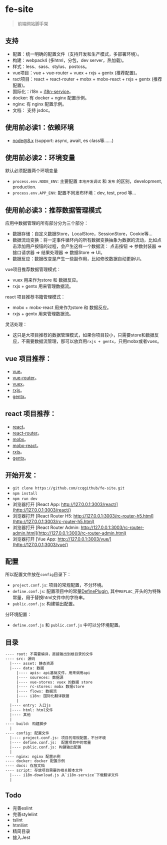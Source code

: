 # fe-site

> 前端网站脚手架

## 支持

- 配置：统一明确的配置文件（支持开发和生产模式，多部署环境）。
- 构建：webpack4 (多html，分包，dev server，热加载)。
- 样式：less、sass、stylus、postcss。
- vue项目：vue + vue-router + vuex + rxjs + gentx (推荐配置)。
- ract项目：react + react-router + mobx + mobx-react + rxjs + gentx (推荐配置)。
- 国际化：i18n + [i18n-service](https://github.com/ccqgithub/i18n-service)。
- docker: 有 docker + nginx 配置示例。
- nginx: 有 nginx 配置示例。
- 文档： 支持 jsdoc。

## 使用前必读1：依赖环境

- node@8.x (support: async, await, es class等……)

## 使用前必读2：环境变量

默认必须配置两个环境变量

- `process.env.NODE_ENV`: 主要配置 `本地开发调试` 和 `发布` 的区别，development, production.
- `process.env.APP_ENV`: 配置不同发布环境：dev, test, prod 等...

## 使用前必读3：推荐数据管理模式

应用中数据管理的所有部分分为三个部分：

- 数据存储：自定义数据Store，LocalStore，SessionStore，Cookie等…
- 数据流动变换：将一定事件循环内的所有数据变换抽象为数据的流动，比如点击添加用户按钮的过程，会产生这样一个数据流： 点击按钮 => 参数封装器 => 接口请求器 => 结果处理器 => 数据Store => UI。
- 数据反应：数据改变是产生一些副作用，比如修改数据自动更新UI。

vue项目推荐数据管理模式：

- vuex 用来作为store 和 数据反应。
- rxjs + gentx 用来管理数据流。

react 项目推荐书籍管理模式：

- mobx + mobx-react 用来作为store 和 数据反应。
- rxjs + gentx 用来管理数据流。

灵活处理：

- 这只是大项目推荐的数据管理模式，如果你项目较小，只需要store和数据反应，不需要数据流管理，那可以放弃用`rxjs + gentx`，只用mobx或者vuex。

## vue 项目推荐：

- [vue](https://github.com/vuejs/vue)。
- [vue-router](https://github.com/vuejs/vue-router)。
- [vuex](https://github.com/vuejs/vuex)。
- [rxjs](https://github.com/ReactiveX/rxjs)。
- [gentx](https://github.com/ccqgithub/gentx)。

## react 项目推荐：

- [react](https://github.com/facebook/react/)。
- [react-router](https://github.com/ReactTraining/react-router)。
- [mobx](https://github.com/mobxjs/mobx)。
- [mobx-react](https://github.com/mobxjs/mobx-react)。
- [rxjs](https://github.com/ReactiveX/rxjs)。
- [gentx](https://github.com/ccqgithub/gentx)。

## 开始开发：

- `git clone https://github.com/ccqgithub/fe-site.git`
- `npm install`
- `npm run dev` 
- 浏览器打开 [React App: http://127.0.0.1:3003/react/](http://127.0.0.1:3003/react/)
- 浏览器打开 [React Router H5: http://127.0.0.1:3003/rc-router-h5.html](http://127.0.0.1:3003/rc-router-h5.html)
- 浏览器打开 [React Router Admin: http://127.0.0.1:3003/rc-router-admin.html](http://127.0.0.1:3003/rc-router-admin.html)
- 浏览器打开 [Vue App: http://127.0.0.1:3003/vue/](http://127.0.0.1:3003/vue/)

## 配置

所以配置文件放在`config`目录下：

- `project.conf.js`: 项目的常规配置，不分环境。
- `define.conf.js`: 配置项目中的常量[DefinePlugin](https://webpack.js.org/plugins/define-plugin/), 其中`REPLAC_`开头的为特殊常量，用于替换html文件中的字符串。
- `public.conf.js`: 构建输出配置。

分环境配置：

- `define.conf.js` 和 `public.conf.js` 中可以分环境配置。

## 目录

```txt
---- root: 不需要编译，直接输出到根目录的文件
---- src: 源码
  |---- asset: 静态资源
  |---- data: 数据
     |---- apis: api基础文件，用来调用api
     |---- soureces: 数据源
     |---- vue-stores: vuex 的数据 store
     |---- rc-stores: mobx 数据store
     |---- flows: 数据流
     |---- i18n: 国际化翻译数据
     |
  |---- entry: 入口js
  |---- html: html文件
  |---- 其他
  |
---- build: 构建脚步
  |
---- config: 配置文件
  |---- project.conf.js: 项目的常规配置，不分环境
  |---- define.conf.js:  配置项目中的常量
  |---- public.conf.js: 构建输出配置
  |
---- nginx: nginx 配置示例
---- docker: docker 配置示例
---- docs: 存放文档
---- script: 存放项目需要的相关脚本文件
  |---- i18n-download.js 从`i18n-service`下载翻译文件
  |

```

## Todo

- 完善eslint
- 完善stylelint
- tslint
- htmllint
- 精简目录
- 接入Jest